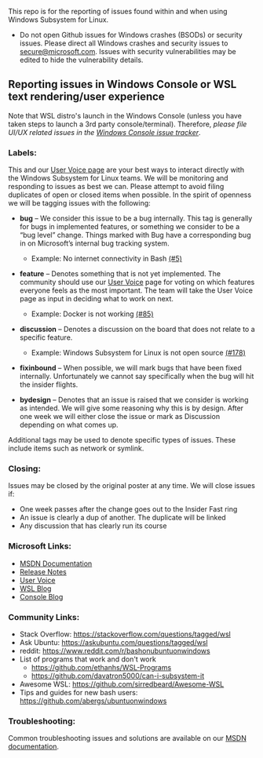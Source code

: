This repo is for the reporting of issues found within and when using Windows Subsystem for Linux.
- Do not open Github issues for Windows crashes (BSODs) or security issues. Please direct all Windows crashes and security issues to secure@microsoft.com. Issues with security vulnerabilities may be edited to hide the vulnerability details.

## Reporting issues in Windows Console or WSL text rendering/user experience
Note that WSL distro's launch in the Windows Console (unless you have taken steps to launch a 3rd party console/terminal). Therefore, *please file UI/UX related issues in the [Windows Console issue tracker](https://github.com/microsoft/console)*.

### Labels:

This and our [User Voice page](https://wpdev.uservoice.com/forums/266908-command-prompt-console-bash-on-ubuntu-on-windo/category/161892-bash) are your best ways to interact directly with the Windows Subsystem for Linux teams. We will be monitoring and responding to issues as best we can. Please attempt to avoid filing duplicates of open or closed items when possible. In the spirit of openness we will be tagging issues with the following:

- **bug** – We consider this issue to be a bug internally. This tag is generally for bugs in implemented features, or something we consider to be a “bug level” change. Things marked with Bug have a corresponding bug in on Microsoft’s internal bug tracking system.
  - Example: No internet connectivity in Bash [(#5)](https://github.com/Microsoft/WSL/issues/5)

- **feature** – Denotes something that is not yet implemented.  The community should use our [User Voice](https://wpdev.uservoice.com/forums/266908-command-prompt-console-bash-on-ubuntu-on-windo/category/161892-bash) page for voting on which features everyone feels as the most important.  The team will take the User Voice page as input in deciding what to work on next.
  - Example:  Docker is not working [(#85)](https://github.com/Microsoft/WSL/issues/85)

- **discussion** – Denotes a discussion on the board that does not relate to a specific feature.
  - Example: Windows Subsystem for Linux is not open source [(#178)](https://github.com/Microsoft/WSL/issues/178)

- **fixinbound** – When possible, we will mark bugs that have been fixed internally.  Unfortunately we cannot say specifically when the bug will hit the insider flights.

- **bydesign** – Denotes that an issue is raised that we consider is working as intended.  We will give some reasoning why this is by design.  After one week we will either close the issue or mark as Discussion depending on what comes up.

Additional tags may be used to denote specific types of issues.  These include items such as network or symlink.

### Closing:

Issues may be closed by the original poster at any time.  We will close issues if:
- One week passes after the change goes out to the Insider Fast ring
- An issue is clearly a dup of another.  The duplicate will be linked
- Any discussion that has clearly run its course

### Microsoft Links:

- [MSDN Documentation](https://msdn.microsoft.com/en-us/commandline/wsl/about)
- [Release Notes](https://msdn.microsoft.com/en-us/commandline/wsl/release_notes)
- [User Voice](https://wpdev.uservoice.com/forums/266908-command-prompt-console-bash-on-ubuntu-on-windo/category/161892-bash)
- [WSL Blog](https://blogs.msdn.microsoft.com/wsl)
- [Console Blog](https://blogs.msdn.microsoft.com/commandline/)

### Community Links:

- Stack Overflow: https://stackoverflow.com/questions/tagged/wsl
- Ask Ubuntu: https://askubuntu.com/questions/tagged/wsl
- reddit: https://www.reddit.com/r/bashonubuntuonwindows
- List of programs that work and don't work
    - https://github.com/ethanhs/WSL-Programs
    - https://github.com/davatron5000/can-i-subsystem-it
- Awesome WSL: https://github.com/sirredbeard/Awesome-WSL
- Tips and guides for new bash users: https://github.com/abergs/ubuntuonwindows

### Troubleshooting:

Common troubleshooting issues and solutions are available on our [MSDN documentation](https://msdn.microsoft.com/en-us/commandline/wsl/troubleshooting).
